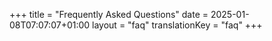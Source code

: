 +++
title = "Frequently Asked Questions"
date = 2025-01-08T07:07:07+01:00
layout = "faq"
translationKey = "faq"
+++
